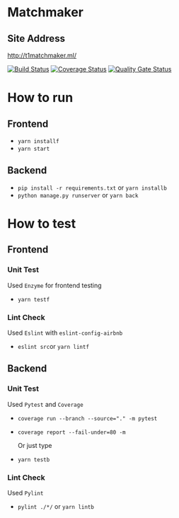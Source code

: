 # Matchmaker

## Site Address
http://t1matchmaker.ml/

[![Build Status](https://travis-ci.org/swsnu/swpp2019-team1.svg?branch=master)](https://travis-ci.org/swsnu/swpp2019-team1)
[![Coverage Status](https://coveralls.io/repos/github/swsnu/swpp2019-team1/badge.svg?branch=master)](https://coveralls.io/github/swsnu/swpp2019-team1?branch=master)
[![Quality Gate Status](https://sonarcloud.io/api/project_badges/measure?project=swsnu_swpp2019-team1&metric=alert_status)](https://sonarcloud.io/dashboard?id=swsnu_swpp2019-team1)

# How to run

## Frontend

- `yarn installf`
- `yarn start`

## Backend

- `pip install -r requirements.txt` or `yarn installb`
- `python manage.py runserver` or `yarn back`

# How to test

## Frontend

### Unit Test

Used `Enzyme` for frontend testing

- `yarn testf`

### Lint Check

Used `Eslint` with `eslint-config-airbnb`

- `eslint src`or `yarn lintf`

## Backend

### Unit Test

Used `Pytest` and `Coverage`

- `coverage run --branch --source="." -m pytest`
- `coverage report --fail-under=80 -m`

  Or just type

- `yarn testb`

### Lint Check

Used `Pylint`

- `pylint ./*/` or `yarn lintb`
